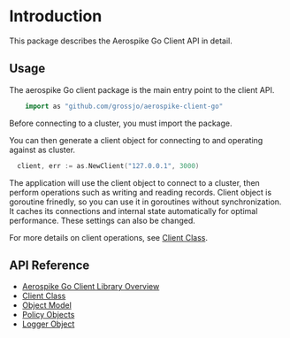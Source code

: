 # Introduction

This package describes the Aerospike Go Client API in detail.


## Usage

The aerospike Go client package is the main entry point to the client API.

```go
    import as "github.com/grossjo/aerospike-client-go"
```

Before connecting to a cluster, you must import the package.

You can then generate a client object for connecting to and operating against as cluster.

```go
  client, err := as.NewClient("127.0.0.1", 3000)
```

The application will use the client object to connect to a cluster, then perform operations such as writing and reading records.
Client object is goroutine frinedly, so you can use it in goroutines without synchronization.
It caches its connections and internal state automatically for optimal performance. These settings can also be changed.

For more details on client operations, see [Client Class](client.md).

## API Reference

- [Aerospike Go Client Library Overview](aerospike.md)
- [Client Class](client.md)
- [Object Model](datamodel.md)
- [Policy Objects](policies.md)
- [Logger Object](log.md)
